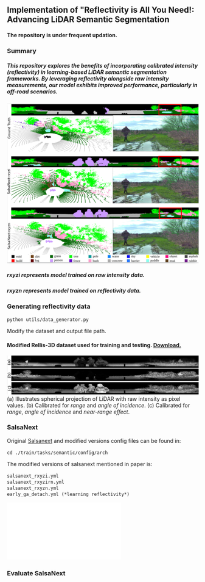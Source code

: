 ## Implementation of "Reflectivity is All You Need!: Advancing LiDAR Semantic Segmentation
#### The repository is under frequent updation.  

### Summary

##### This repository explores the benefits of incorporating calibrated intensity (reflectivity) in learning-based LiDAR semantic segmentation frameworks. By leveraging reflectivity alongside raw intensity measurements, our model exhibits improved performance, particularly in off-road scenarios.

![Results Illustration](./images/result.png)
##### *rxyzi* represents model trained on raw intensity data.
##### *rxyzn* represents model trained on reflectivity data.

### Generating reflectivity data
```
python utils/data_generator.py
```
Modify the dataset and output file path.

#### Modified Rellis-3D dataset used for training and testing. [Download.](https://drive.google.com/file/d/1nWOecnBa6WugoBl-JnFZzV2s9ogXnZw_/view?usp=sharing) 

![Dataset Illustration](./images/irs.png)
(a) Illustrates spherical projection of LiDAR with raw intensity as pixel values. (b) Calibrated for *range* and *angle of incidence*. (c) Calibrated for *range*, *angle of incidence* and *near-range effect*. 

### SalsaNext
Original [Salsanext](https://github.com/TiagoCortinhal/SalsaNext) and modified versions config files can be found in:
```
cd ./train/tasks/semantic/config/arch
```
The modified versions of salsanext mentioned in paper is:
```
salsanext_rxyzi.yml
salsanext_rxyzirn.yml
salsanext_rxyzn.yml
early_ga_detach.yml (*learning reflectivity*)
```
![SalsaNext_model](./images/network.pdf)

### Evaluate SalsaNext

